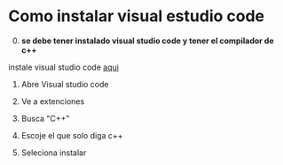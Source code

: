 # Como instalar  visual estudio code

0. **se debe tener instalado visual studio code y tener el compilador de c++**

instale visual studio code [aqui](https://github.com/semillero-competiva-EAFIT/docs/blob/main/docs/como/instalar_visual_code.md)

1. Abre Visual studio code

2. Ve a extenciones

3. Busca "C++"

4. Escoje el que solo diga c++

5. Seleciona instalar
